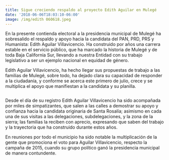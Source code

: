 ```yaml
---
title: Sigue creciendo respaldo al proyecto Edith Aguilar en Mulegé
date: '2018-06-06T18:03:10-06:00'
image: /img/edith 060618.jpeg
---
```

En la presente contienda electoral a la presidencia municipal de Mulegé ha sobresalido el respaldo y apoyo hacia la candidata del PAN, PRD, PRS y Humanista: Edith Aguilar Villavicencio. Ha construido por años una carrera estable en el servicio público, que ha marcado la historia de Mulegé y de toda Baja California Sur, llevando a nuestra Entidad con su trabajo legislativo a ser un ejemplo nacional en equidad de género.

Edith Aguilar Villavicencio, ha hecho llegar sus propuestas de trabajo a las familias de Mulegé, sobre todo, ha dejado clara su capacidad de responder a la ciudadanía, y conforme se acerca este primero de julio, crece y se multiplica el apoyo que manifiestan a la candidata y su planilla.

![]()

Desde el día de su registro Edith Aguilar Villavicencio ha sido acompañada por miles de simpatizantes, que salen a las calles a demostrar su apoyo y confianza hacia la candidata originaria de Santa Rosalía; asimismo en cada una de sus visitas a las delegaciones, subdelegaciones, y la zona de la sierra; las familias la reciben con aprecio, expresando que saben del trabajo y la trayectoria que ha construido durante estos años.

En reuniones por todo el municipio ha sido notable la multiplicación de la gente que promociona el voto para Aguilar Villavicencio, respecto la campaña de 2015, cuando su grupo político ganó la presidencia municipal de manera contundente.
